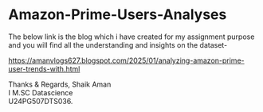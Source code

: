 # Amazon-Prime-Users-Analyses

The below link is the blog which i have created for my assignment purpose and you will find all the understanding and insights on the dataset-

https://amanvlogs627.blogspot.com/2025/01/analyzing-amazon-prime-user-trends-with.html

Thanks & Regards,
Shaik Aman<br>
I M.SC Datascience<br>
U24PG507DTS036.

